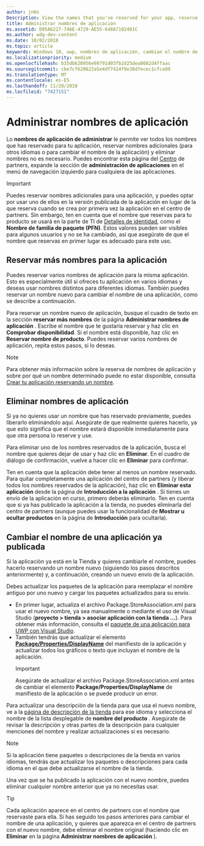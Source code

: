 ```yaml
---
author: jnHs
Description: View the names that you've reserved for your app, reserve additional names (for other languages or to change your app's name), and delete reserved names that you don't need anymore.
title: Administrar nombres de aplicación
ms.assetid: D95A6227-746E-4729-AE55-648A7102401C
ms.author: wdg-dev-content
ms.date: 10/02/2018
ms.topic: article
keywords: Windows 10, uwp, nombres de aplicación, cambian el nombre de la aplicación, el nombre de la aplicación de actualización, el nombre del juego, nombre del producto
ms.localizationpriority: medium
ms.openlocfilehash: b35db620956e99791d03fb2d25dea8682d4ffaac
ms.sourcegitcommit: cbe7cf620622a5e4df7414f9e38dfecec1cfca99
ms.translationtype: MT
ms.contentlocale: es-ES
ms.lasthandoff: 11/20/2018
ms.locfileid: "7427151"
---
```

# <a name="manage-app-names"></a>Administrar nombres de aplicación

Lo **nombres de aplicación de administrar** le permite ver todos los nombres que has reservado para tu aplicación, reservar nombres adicionales (para otros idiomas o para cambiar el nombre de la aplicación) y eliminar nombres no es necesario. Puedes encontrar esta página del [Centro](https://partner.microsoft.com/dashboard) de partners, expande la sección de **administración de aplicaciones** en el menú de navegación izquierdo para cualquiera de las aplicaciones.

> [!IMPORTANT]
> Puedes reservar nombres adicionales para una aplicación, y puedes optar por usar uno de ellos en la versión publicada de la aplicación en lugar de la que reserva cuando se crea por primera vez la aplicación en el centro de partners. Sin embargo, ten en cuenta que el nombre que reservas para tu producto se usará en la parte de TI de [Detalles de identidad](view-app-identity-details.md), como el **Nombre de familia de paquete (PFN)**. Estos valores pueden ser visibles para algunos usuarios y no se ha cambiado, así que asegúrate de que el nombre que reservas en primer lugar es adecuado para este uso.


## <a name="reserve-additional-names-for-your-app"></a>Reservar más nombres para la aplicación

Puedes reservar varios nombres de aplicación para la misma aplicación. Esto es especialmente útil si ofreces tu aplicación en varios idiomas y deseas usar nombres distintos para diferentes idiomas. También puedes reservar un nombre nuevo para cambiar el nombre de una aplicación, como se describe a continuación.

Para reservar un nombre nuevo de aplicación, busque el cuadro de texto en la sección **reservar más nombres** de la página **Administrar nombres de aplicación** . Escribe el nombre que te gustaría reservar y haz clic en **Comprobar disponibilidad**. Si el nombre está disponible, haz clic en **Reservar nombre de producto**. Puedes reservar varios nombres de aplicación, repita estos pasos, si lo deseas.

> [!NOTE]
> Para obtener más información sobre la reserva de nombres de aplicación y sobre por qué un nombre determinado puede no estar disponible, consulta [Crear tu aplicación reservando un nombre](create-your-app-by-reserving-a-name.md).


## <a name="delete-app-names"></a>Eliminar nombres de aplicación

Si ya no quieres usar un nombre que has reservado previamente, puedes liberarlo eliminándolo aquí. Asegúrate de que realmente quieres hacerlo, ya que esto significa que el nombre estará disponible inmediatamente para que otra persona lo reserve y use.

Para eliminar uno de los nombres reservados de la aplicación, busca el nombre que quieres dejar de usar y haz clic en **Eliminar**. En el cuadro de diálogo de confirmación, vuelve a hacer clic en **Eliminar** para confirmar.

Ten en cuenta que la aplicación debe tener al menos un nombre reservado. Para quitar completamente una aplicación del centro de partners (y liberar todos los nombres reservados de la aplicación), haz clic en **Eliminar esta aplicación** desde la página de **Introducción a la aplicación** . Si tienes un envío de la aplicación en curso, primero deberás eliminarlo. Ten en cuenta que si ya has publicado la aplicación a la tienda, no puedes eliminarla del centro de partners (aunque puedes usar la funcionalidad de **Mostrar u ocultar productos** en la página de **Introducción** para ocultarla). 


## <a name="rename-an-app-that-has-already-been-published"></a>Cambiar el nombre de una aplicación ya publicada

Si la aplicación ya está en la Tienda y quieres cambiarle el nombre, puedes hacerlo reservando un nombre nuevo (siguiendo los pasos descritos anteriormente) y, a continuación, creando un nuevo envío de la aplicación. 

Debes actualizar los paquetes de la aplicación para reemplazar el nombre antiguo por uno nuevo y cargar los paquetes actualizados para su envío.
- En primer lugar, actualiza el archivo Package.StoreAssociation.xml para usar el nuevo nombre, ya sea manualmente o mediante el uso de Visual Studio (**proyecto > tienda > asociar aplicación con la tienda …**). Para obtener más información, consulta el [paquete de una aplicación para UWP con Visual Studio](../packaging/packaging-uwp-apps.md).
- También tendrás que actualizar el elemento [**Package/Properties/DisplayName**](https://docs.microsoft.com/uwp/schemas/appxpackage/uapmanifestschema/element-displayname) del manifiesto de la aplicación y actualizar todos los gráficos o texto que incluyan el nombre de la aplicación. 
  > [!IMPORTANT]
  > Asegúrate de actualizar el archivo Package.StoreAssociation.xml antes de cambiar el elemento **Package/Properties/DisplayName** de manifiesto de la aplicación o se puede producir un error.

Para actualizar una descripción de la tienda para que usa el nuevo nombre, ve a la [página de descripción de la tienda](create-app-store-listings.md) para ese idioma y selecciona el nombre de la lista desplegable de **nombre del producto** . Asegúrate de revisar la descripción y otras partes de la descripción para cualquier menciones del nombre y realizar actualizaciones si es necesario.

> [!NOTE]
> Si la aplicación tiene paquetes o descripciones de la tienda en varios idiomas, tendrás que actualizar los paquetes o descripciones para cada idioma en el que debe actualizarse el nombre de la tienda.

Una vez que se ha publicado la aplicación con el nuevo nombre, puedes eliminar cualquier nombre anterior que ya no necesitas usar.

> [!TIP]
> Cada aplicación aparece en el centro de partners con el nombre que reservaste para ella. Si has seguido los pasos anteriores para cambiar el nombre de una aplicación, y quieres que aparezca en el centro de partners con el nuevo nombre, debe eliminar el nombre original (haciendo clic en **Eliminar** en la página **Administrar nombres de aplicación** ). 

 

 




